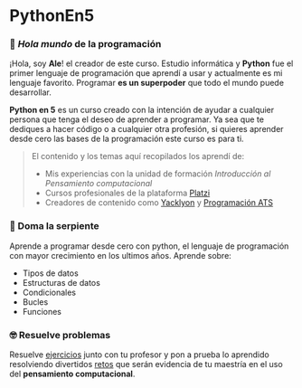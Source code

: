 
# PythonEn5

### 👋 *Hola mundo* de la programación

¡Hola, soy **Ale**! el creador de este curso. Estudio informática y **Python** fue el primer lenguaje de programación que aprendí a usar y actualmente es mi lenguaje favorito.
Programar **es un superpoder** que todo el mundo puede desarrollar.

**Python en 5** es un curso creado con la intención de ayudar a cualquier persona que tenga el deseo de aprender a programar. Ya sea que te dediques a hacer código o a cualquier otra profesión, si quieres aprender desde cero las bases de la programación este curso es para ti.

> El contenido y los temas aquí recopilados los aprendí de:
> - Mis experiencias con la unidad de formación *Introducción al Pensamiento computacional*
> - Cursos profesionales de la plataforma [Platzi](https://platzi.com/)
> - Creadores de contenido como [Yacklyon](https://www.youtube.com/channel/UCRWjpn9LNoQqhJ59AT_yxPw) y [Programación ATS](https://www.youtube.com/c/Programaci%C3%B3nATS)


### 🐍 Doma la serpiente

Aprende a programar desde cero con python, el lenguaje de programación con mayor crecimiento en los ultimos años. Aprende sobre:
- Tipos de datos
- Estructuras de datos
- Condicionales
- Bucles
- Funciones


### 🤓 Resuelve problemas

Resuelve [ejercicios](https://www.youtube.com/) junto con tu profesor y pon a prueba lo aprendido resolviendo divertidos [retos](https://www.youtube.com/) que serán evidencia de tu maestría en el uso del **pensamiento computacional**.